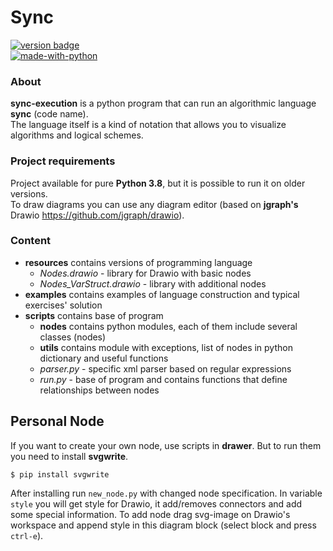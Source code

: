 # Sync

[![version badge](https://img.shields.io/badge/Version-0.9.2-daa520.svg)](https://github.com/octo-gone/sync-execution/)  
[![made-with-python](https://img.shields.io/badge/Made%20with-Python_3.8.3-1f425f.svg)](https://www.python.org/)

### About
__sync-execution__ is a python program that can run an algorithmic language __sync__ (code name).  
The language itself is a kind of notation that allows you to visualize algorithms and logical schemes.

### Project requirements
Project available for pure __Python 3.8__, but it is possible to run it on older versions.  
To draw diagrams you can use any diagram editor (based on __jgraph's__ Drawio https://github.com/jgraph/drawio). 

### Сontent
- __resources__ contains versions of programming language
    - _Nodes.drawio_ - library for Drawio with basic nodes
    - _Nodes_VarStruct.drawio_ - library with additional nodes 
- __examples__ contains examples of language construction and typical exercises' solution
- __scripts__ contains base of program 
    - __nodes__ contains python modules, each of them include several classes (nodes)
    - __utils__ contains module with exceptions, list of nodes in python dictionary and useful functions
    - _parser.py_ - specific xml parser based on regular expressions
    - _run.py_ - base of program and contains functions that define relationships between nodes

## Personal Node
If you want to create your own node, use scripts in __drawer__. 
But to run them you need to install __svgwrite__. 
```
$ pip install svgwrite
```
After installing run `new_node.py` with changed node specification.
In variable `style` you will get style for Drawio, it add/removes connectors and add some special information.
To add node drag svg-image on Drawio's workspace and append style in this diagram block (select block and press `ctrl-e`).